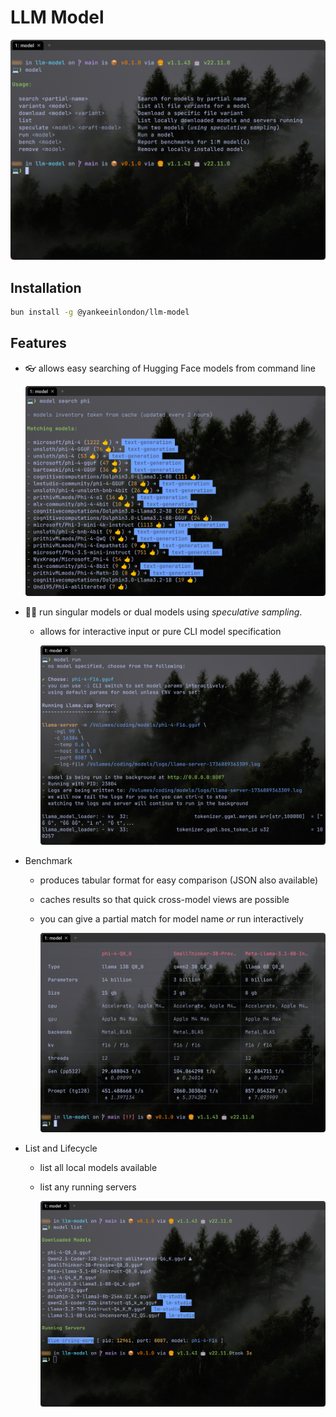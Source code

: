 # LLM Model

![screenshot](./docs/screenshot.png)

## Installation

```sh
bun install -g @yankeeinlondon/llm-model
```

## Features

- 👓 allows easy searching of Hugging Face models from command line

    ![search](./docs/search.png)

- 🏃‍➡️ run singular models or dual models using _speculative sampling_.
  - allows for interactive input or pure CLI model specification

    ![run](./docs/run.png)

- Benchmark
  - produces tabular format for easy comparison (JSON also available)
  - caches results so that quick cross-model views are possible
  - you can give a partial match for model name _or_ run interactively

    ![benchmarks](./docs/benchmarks.png)
- List and Lifecycle
  - list all local models available
  - list any running servers

    ![list](./docs/list.png)

